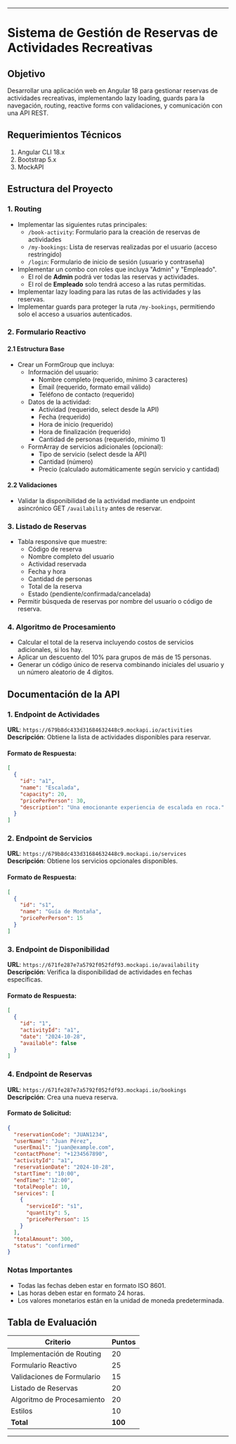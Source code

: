 ---

# Sistema de Gestión de Reservas de Actividades Recreativas

## Objetivo

Desarrollar una aplicación web en Angular 18 para gestionar reservas de actividades recreativas, implementando lazy loading, guards para la navegación, routing, reactive forms con validaciones, y comunicación con una API REST.

## Requerimientos Técnicos

1. Angular CLI 18.x
2. Bootstrap 5.x
3. MockAPI

## Estructura del Proyecto

### 1. Routing

- Implementar las siguientes rutas principales:
    - `/book-activity`: Formulario para la creación de reservas de actividades
    - `/my-bookings`: Lista de reservas realizadas por el usuario (acceso restringido)
    - `/login`: Formulario de inicio de sesión (usuario y contraseña)
- Implementar un combo con roles que incluya "Admin" y "Empleado".
    - El rol de **Admin** podrá ver todas las reservas y actividades.
    - El rol de **Empleado** solo tendrá acceso a las rutas permitidas.
- Implementar lazy loading para las rutas de las actividades y las reservas.
- Implementar guards para proteger la ruta `/my-bookings`, permitiendo solo el acceso a usuarios autenticados.

### 2. Formulario Reactivo

#### 2.1 Estructura Base

- Crear un FormGroup que incluya:
    - Información del usuario:
        - Nombre completo (requerido, mínimo 3 caracteres)
        - Email (requerido, formato email válido)
        - Teléfono de contacto (requerido)
    - Datos de la actividad:
        - Actividad (requerido, select desde la API)
        - Fecha (requerido)
        - Hora de inicio (requerido)
        - Hora de finalización (requerido)
        - Cantidad de personas (requerido, mínimo 1)
    - FormArray de servicios adicionales (opcional):
        - Tipo de servicio (select desde la API)
        - Cantidad (número)
        - Precio (calculado automáticamente según servicio y cantidad)

#### 2.2 Validaciones

- Validar la disponibilidad de la actividad mediante un endpoint asincrónico GET `/availability` antes de reservar.

### 3. Listado de Reservas

- Tabla responsive que muestre:
    - Código de reserva
    - Nombre completo del usuario
    - Actividad reservada
    - Fecha y hora
    - Cantidad de personas
    - Total de la reserva
    - Estado (pendiente/confirmada/cancelada)
- Permitir búsqueda de reservas por nombre del usuario o código de reserva.

### 4. Algoritmo de Procesamiento

- Calcular el total de la reserva incluyendo costos de servicios adicionales, si los hay.
- Aplicar un descuento del 10% para grupos de más de 15 personas.
- Generar un código único de reserva combinando iniciales del usuario y un número aleatorio de 4 dígitos.

## Documentación de la API

### 1. Endpoint de Actividades
**URL**: `https://679b8dc433d31684632448c9.mockapi.io/activities`  
**Descripción**: Obtiene la lista de actividades disponibles para reservar.

#### Formato de Respuesta:
```json
[
  {
    "id": "a1",
    "name": "Escalada",
    "capacity": 20,
    "pricePerPerson": 30,
    "description": "Una emocionante experiencia de escalada en roca."
  }
]
```

### 2. Endpoint de Servicios
**URL**: `https://679b8dc433d31684632448c9.mockapi.io/services`  
**Descripción**: Obtiene los servicios opcionales disponibles.

#### Formato de Respuesta:
```json
[
  {
    "id": "s1",
    "name": "Guía de Montaña",
    "pricePerPerson": 15
  }
]
```

### 3. Endpoint de Disponibilidad
**URL**: `https://671fe287e7a5792f052fdf93.mockapi.io/availability`  
**Descripción**: Verifica la disponibilidad de actividades en fechas específicas.

#### Formato de Respuesta:
```json
[
  {
    "id": "1",
    "activityId": "a1",
    "date": "2024-10-28",
    "available": false
  }
]
```

### 4. Endpoint de Reservas
**URL**: `https://671fe287e7a5792f052fdf93.mockapi.io/bookings`  
**Descripción**: Crea una nueva reserva.

#### Formato de Solicitud:
```json
{
  "reservationCode": "JUAN1234",
  "userName": "Juan Pérez",
  "userEmail": "juan@example.com",
  "contactPhone": "+1234567890",
  "activityId": "a1",
  "reservationDate": "2024-10-28",
  "startTime": "10:00",
  "endTime": "12:00",
  "totalPeople": 10,
  "services": [
    {
      "serviceId": "s1",
      "quantity": 5,
      "pricePerPerson": 15
    }
  ],
  "totalAmount": 300,
  "status": "confirmed"
}
```

### Notas Importantes

- Todas las fechas deben estar en formato ISO 8601.
- Las horas deben estar en formato 24 horas.
- Los valores monetarios están en la unidad de moneda predeterminada.

## Tabla de Evaluación

| Criterio                         | Puntos |
|----------------------------------|--------|
| Implementación de Routing        | 20     |
| Formulario Reactivo              | 25     |
| Validaciones de Formulario       | 15     |
| Listado de Reservas              | 20     |
| Algoritmo de Procesamiento       | 20     |
| Estilos                          | 10     |
| **Total**                        | **100**|

---